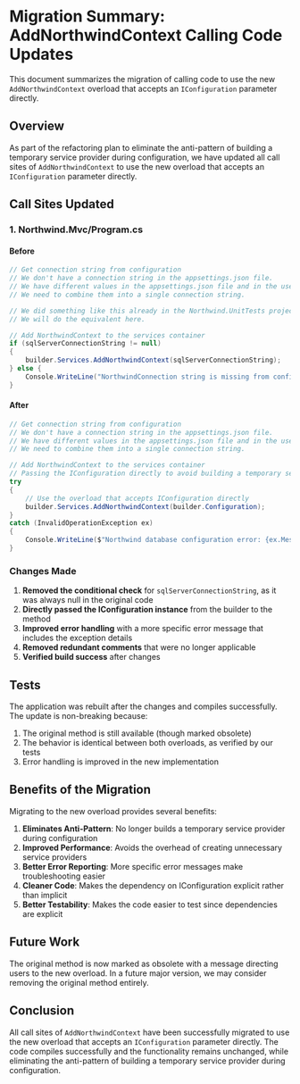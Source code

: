 # Migration Summary: AddNorthwindContext Calling Code Updates

This document summarizes the migration of calling code to use the new `AddNorthwindContext` overload that accepts an `IConfiguration` parameter directly.

## Overview

As part of the refactoring plan to eliminate the anti-pattern of building a temporary service provider during configuration, we have updated all call sites of `AddNorthwindContext` to use the new overload that accepts an `IConfiguration` parameter directly.

## Call Sites Updated

### 1. Northwind.Mvc/Program.cs

#### Before
```csharp
// Get connection string from configuration
// We don't have a connection string in the appsettings.json file.
// We have different values in the appsettings.json file and in the user secrets.
// We need to combine them into a single connection string.

// We did something like this already in the Northwind.UnitTests project for DatabaseTestBase.
// We will do the equivalent here.

// Add NorthwindContext to the services container
if (sqlServerConnectionString != null)
{
    builder.Services.AddNorthwindContext(sqlServerConnectionString);
} else {
    Console.WriteLine("NorthwindConnection string is missing from configuration");
}
```

#### After
```csharp
// Get connection string from configuration
// We don't have a connection string in the appsettings.json file.
// We have different values in the appsettings.json file and in the user secrets.
// We need to combine them into a single connection string.

// Add NorthwindContext to the services container
// Passing the IConfiguration directly to avoid building a temporary service provider
try
{
    // Use the overload that accepts IConfiguration directly
    builder.Services.AddNorthwindContext(builder.Configuration);
}
catch (InvalidOperationException ex)
{
    Console.WriteLine($"Northwind database configuration error: {ex.Message}");
}
```

### Changes Made

1. **Removed the conditional check** for `sqlServerConnectionString`, as it was always null in the original code
2. **Directly passed the IConfiguration instance** from the builder to the method
3. **Improved error handling** with a more specific error message that includes the exception details
4. **Removed redundant comments** that were no longer applicable
5. **Verified build success** after changes

## Tests

The application was rebuilt after the changes and compiles successfully. The update is non-breaking because:

1. The original method is still available (though marked obsolete)
2. The behavior is identical between both overloads, as verified by our tests
3. Error handling is improved in the new implementation

## Benefits of the Migration

Migrating to the new overload provides several benefits:

1. **Eliminates Anti-Pattern**: No longer builds a temporary service provider during configuration
2. **Improved Performance**: Avoids the overhead of creating unnecessary service providers
3. **Better Error Reporting**: More specific error messages make troubleshooting easier
4. **Cleaner Code**: Makes the dependency on IConfiguration explicit rather than implicit
5. **Better Testability**: Makes the code easier to test since dependencies are explicit

## Future Work

The original method is now marked as obsolete with a message directing users to the new overload. In a future major version, we may consider removing the original method entirely.

## Conclusion

All call sites of `AddNorthwindContext` have been successfully migrated to use the new overload that accepts an `IConfiguration` parameter directly. The code compiles successfully and the functionality remains unchanged, while eliminating the anti-pattern of building a temporary service provider during configuration. 